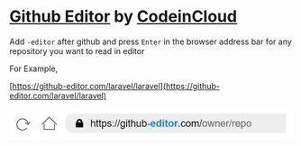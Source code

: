 # [Github Editor](https://github-editor.com) by [CodeinCloud](https://codeincloud.net)
Add `-editor` after github and press `Enter` in the browser address bar for any repository you want to read in editor

For Example,

[https://github-editor.com/laravel/laravel](https://github-editor.com/laravel/laravel)

![Github Editor](https://raw.githubusercontent.com/github-editor/github-editor/main/sample-img.png)
